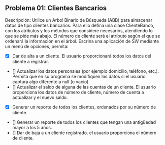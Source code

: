 ## Problema 01: Clientes Bancarios


Descripción: Utilice un Arbol Binario de Búsqueda (ABB) para almacenar datos de tipo clientes bancarios. Para ello defina una clase ClienteBanco, con los atributos y los métodos que considere necesarios, atendiendo lo que se pide más abajo. El número de cliente será el atributo según el que se ordenará la información en el árbol. Escrina una aplicación de SW mediante un menú de opciones, permita:

- [x] Dar de alta a un cliente. El usuario proporcionará todos los datos del cliente a registrar.
- [] Actualizar los datos personales (por ejemplo domicilio, teléfono, etc.). Permita que en su programa se modifiquen los datos si el usuario captura algo diferente a null (o vacío).
- [] Actualizar el saldo de alguna de las cuentas de un cliente. El usuario proporciona los datos de número de cliente, número de cuenta a actualizar y el nuevo saldo.
- [x] Generar un reporte de todos los clientes, ordenados por su número de cliente.
- [] Generar un reporte de todos los clientes que tengan una antigüedad mayor a los 5 años.
- [] Dar de baja a un cliente registrado. el usuario proporciona el número de cliente.
